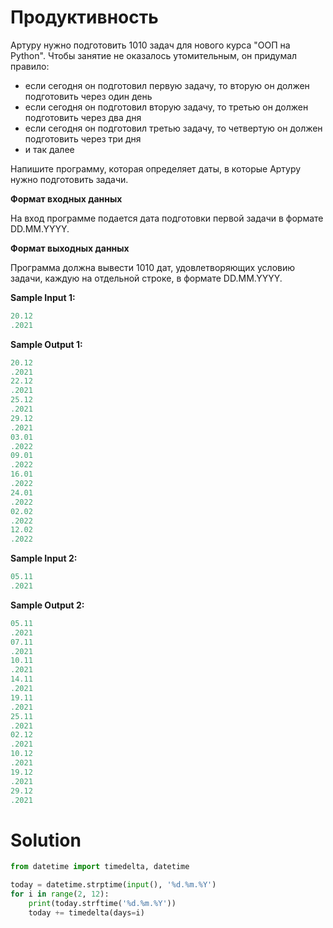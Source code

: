 # Продуктивность

Артуру нужно подготовить 1010 задач для нового курса "ООП на Python". Чтобы занятие не оказалось утомительным, он
придумал правило:

* если сегодня он подготовил первую задачу, то вторую он должен подготовить через один день
* если сегодня он подготовил вторую задачу, то третью он должен подготовить через два дня
* если сегодня он подготовил третью задачу, то четвертую он должен подготовить через три дня
* и так далее

Напишите программу, которая определяет даты, в которые Артуру нужно подготовить задачи.

**Формат входных данных**

На вход программе подается дата подготовки первой задачи в формате DD.MM.YYYY.

**Формат выходных данных**

Программа должна вывести 1010 дат, удовлетворяющих условию задачи, каждую на отдельной строке, в формате DD.MM.YYYY.

**Sample Input 1:**

```python
20.12
.2021
```

**Sample Output 1:**

```python
20.12
.2021
22.12
.2021
25.12
.2021
29.12
.2021
03.01
.2022
09.01
.2022
16.01
.2022
24.01
.2022
02.02
.2022
12.02
.2022
```

**Sample Input 2:**

```python
05.11
.2021
```

**Sample Output 2:**

```python
05.11
.2021
07.11
.2021
10.11
.2021
14.11
.2021
19.11
.2021
25.11
.2021
02.12
.2021
10.12
.2021
19.12
.2021
29.12
.2021
```

# Solution

```python
from datetime import timedelta, datetime

today = datetime.strptime(input(), '%d.%m.%Y')
for i in range(2, 12):
    print(today.strftime('%d.%m.%Y'))
    today += timedelta(days=i)
```
